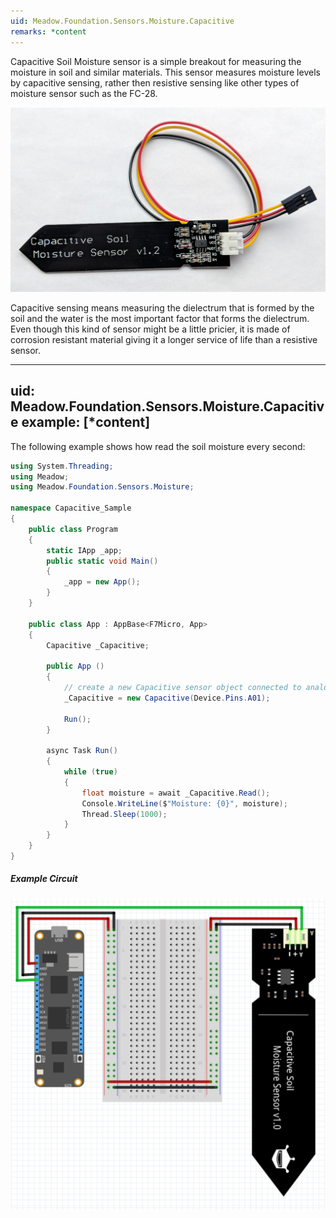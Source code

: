 ```yaml
---
uid: Meadow.Foundation.Sensors.Moisture.Capacitive
remarks: *content
---
```


Capacitive Soil Moisture sensor is a simple breakout for measuring the moisture in soil and similar materials. This sensor measures moisture levels by capacitive sensing, rather then resistive sensing like other types of moisture sensor such as the FC-28.

![](../../API_Assets/Meadow.Foundation.Sensors.Moisture.Capacitive/img_Capacitive.jpg)

Capacitive sensing means measuring the dielectrum that is formed by the soil and the water is the most important factor that forms the dielectrum. Even though this kind of sensor might be a little pricier, it is made of corrosion resistant material giving it a longer service of life than a resistive sensor.

---
uid: Meadow.Foundation.Sensors.Moisture.Capacitive
example: [*content]
---

The following example shows how read the soil moisture every second:

```csharp
using System.Threading;
using Meadow;
using Meadow.Foundation.Sensors.Moisture;

namespace Capacitive_Sample
{
    public class Program
    {
        static IApp _app; 
        public static void Main()
        {
            _app = new App();
        }
    }
    
    public class App : AppBase<F7Micro, App>
    {
        Capacitive _Capacitive;

        public App ()
        {
            // create a new Capacitive sensor object connected to analog pin A01
            _Capacitive = new Capacitive(Device.Pins.A01);

            Run();
        }

        async Task Run()
        {
            while (true)
            {
                float moisture = await _Capacitive.Read();
                Console.WriteLine($"Moisture: {0}", moisture);
                Thread.Sleep(1000);
            }
        }
    }
}
```

##### Example Circuit

![](../../API_Assets/Meadow.Foundation.Sensors.Moisture.Capacitive/Capacitive.svg)